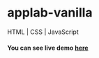 # applab-vanilla
HTML | CSS | JavaScript
#### You can see live demo [here](https://applab-vanilla.netlify.app/)
